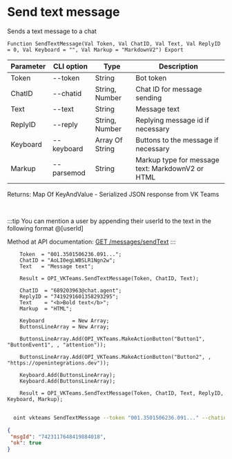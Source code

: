﻿---
sidebar_position: 1
---

# Send text message
 Sends a text message to a chat



`Function SendTextMessage(Val Token, Val ChatID, Val Text, Val ReplyID = 0, Val Keyboard = "", Val Markup = "MarkdownV2") Export`

  | Parameter | CLI option | Type | Description |
  |-|-|-|-|
  | Token | --token | String | Bot token |
  | ChatID | --chatid | String, Number | Chat ID for message sending |
  | Text | --text | String | Message text |
  | ReplyID | --reply | String, Number | Replying message id if necessary |
  | Keyboard | --keyboard | Array Of String | Buttons to the message if necessary |
  | Markup | --parsemod | String | Markup type for message text: MarkdownV2 or HTML |

  
  Returns:  Map Of KeyAndValue - Serialized JSON response from VK Teams

<br/>

:::tip
You can mention a user by appending their userId to the text in the following format @[userId]

 Method at API documentation: [GET /messages/sendText](https://teams.vk.com/botapi/#/messages/get_messages_sendText)
:::
<br/>


```bsl title="Code example"
    Token  = "001.3501506236.091...";
    ChatID = "AoLI0egLWBSLR1Ngn2w";
    Text   = "Message text";

    Result = OPI_VKTeams.SendTextMessage(Token, ChatID, Text);

    ChatID  = "689203963@chat.agent";
    ReplyID = "7419291601358293295";
    Text    = "<b>Bold text</b>";
    Markup  = "HTML";

    Keyboard         = New Array;
    ButtonsLineArray = New Array;

    ButtonsLineArray.Add(OPI_VKTeams.MakeActionButton("Button1", "ButtonEvent1", , "attention"));

    ButtonsLineArray.Add(OPI_VKTeams.MakeActionButton("Button2", , "https://openintegrations.dev"));

    Keyboard.Add(ButtonsLineArray);
    Keyboard.Add(ButtonsLineArray);

    Result = OPI_VKTeams.SendTextMessage(Token, ChatID, Text, ReplyID, Keyboard, Markup);
```



```sh title="CLI command example"
    
  oint vkteams SendTextMessage --token "001.3501506236.091..." --chatid "689203963@chat.agent" --text "<b>Bold text</b>" --reply "7402287649739767956" --keyboard %keyboard% --parsemod "HTML"

```

```json title="Result"
{
 "msgId": "7423117648419884018",
 "ok": true
}
```

